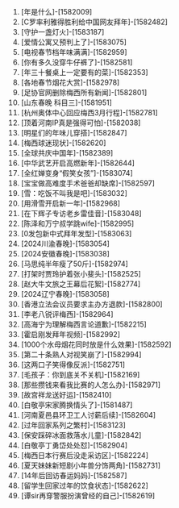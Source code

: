 
1. [年是什么]-[1582009]
1. [C罗率利雅得胜利给中国网友拜年]-[1582482]
1. [守护一盏灯火]-[1583187]
1. [爱情公寓又预判上了]-[1583075]
1. [电视春节档年味满满]-[1582959]
1. [你有多久没穿牛仔裤了]-[1582581]
1. [年三十餐桌上一定要有的菜]-[1582353]
1. [各地春节烟花大赏]-[1582978]
1. [足协官网删除梅西所有新闻]-[1582801]
1. [山东春晚 科目三]-[1581951]
1. [杭州奥体中心回应梅西3月行程]-[1582781]
1. [顶着河南IP真是强得可怕]-[1582038]
1. [明星们的年味儿穿搭]-[1582847]
1. [梅西球迷现状]-[1582620]
1. [全球共庆中国年]-[1582389]
1. [中华武艺开启高燃新年]-[1582644]
1. [全红婵变身“假笑女孩”]-[1583074]
1. [宝宝做高难度手术爸爸却缺席]-[1582597]
1. [雪：吃饭不叫我是吧]-[1583032]
1. [用滑雪开启新一年]-[1582968]
1. [在下辉子专访老乡雷佳音]-[1583048]
1. [陈泽和万宁叔学跳wife]-[1582995]
1. [0发包新中式拜年发型]-[1583063]
1. [2024川渝春晚]-[1583054]
1. [2024安徽春晚]-[1583038]
1. [马思纯半年瘦了50斤]-[1582974]
1. [打架时贾玲护着张小斐头]-[1582525]
1. [赵大牛文旅之王幕后花絮]-[1582774]
1. [2024辽宁春晚]-[1583058]
1. [香港立法会议员要求主办方退款]-[1582800]
1. [李老八锐评梅西]-[1582964]
1. [高海宁为理解梅西言论道歉]-[1582215]
1. [霍启刚发拜年视频]-[1582992]
1. [1000个水母烟花同时放是什么效果]-[1582592]
1. [第二十条熟人对视笑崩了]-[1582994]
1. [这两口子笑得像反派]-[1582751]
1. [毛孩子：你到底关不关机]-[1582169]
1. [那些攒钱来看我比赛的人怎么办]-[1582971]
1. [故宫祥龙送好运]-[1582410]
1. [白敬亭宋家腾换情头了]-[1581487]
1. [河南夏邑县环卫工人讨薪后续]-[1582604]
1. [过年回家系列之繁村]-[1583123]
1. [保安踩碎冰面救落水儿童]-[1582842]
1. [白敬亭丁勇岱处处怼]-[1582904]
1. [梅西日本行赛后没走采访区]-[1582224]
1. [夏天妹妹新短剧小年兽分饰两角]-[1582731]
1. [14年后回访春运妈妈]-[1582587]
1. [留学生回家过年的饮食状态]-[1582622]
1. [谭sir再穿警服扮演曾经的自己]-[1582619]